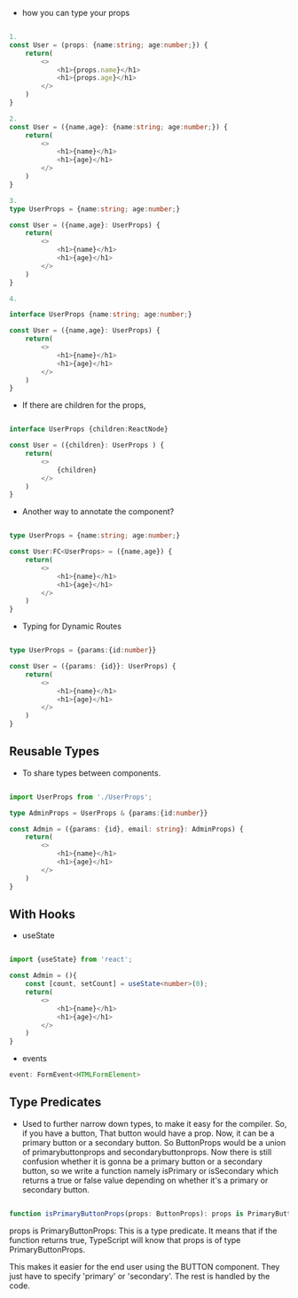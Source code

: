 - how you can type your props

```typescript

1.
const User = (props: {name:string; age:number;}) {
    return(
        <>
            <h1>{props.name}</h1>
            <h1>{props.age}</h1>
        </>
    )
}

2.
const User = ({name,age}: {name:string; age:number;}) {
    return(
        <>
            <h1>{name}</h1>
            <h1>{age}</h1>
        </>
    )
}

3.
type UserProps = {name:string; age:number;}

const User = ({name,age}: UserProps) {
    return(
        <>
            <h1>{name}</h1>
            <h1>{age}</h1>
        </>
    )
}

4.

interface UserProps {name:string; age:number;}

const User = ({name,age}: UserProps) {
    return(
        <>
            <h1>{name}</h1>
            <h1>{age}</h1>
        </>
    )
}


```

- If there are children for the props,

```typescript

interface UserProps {children:ReactNode}

const User = ({children}: UserProps ) {
    return(
        <>
            {children}
        </>
    )
}

```

- Another way to annotate the component?

```typescript

type UserProps = {name:string; age:number;}

const User:FC<UserProps> = ({name,age}) {
    return(
        <>
            <h1>{name}</h1>
            <h1>{age}</h1>
        </>
    )
}

```

- Typing for Dynamic Routes

```typescript

type UserProps = {params:{id:number}}

const User = ({params: {id}}: UserProps) {
    return(
        <>
            <h1>{name}</h1>
            <h1>{age}</h1>
        </>
    )
}

```

## Reusable Types

- To share types between components.

```typescript

import UserProps from './UserProps';

type AdminProps = UserProps & {params:{id:number}}

const Admin = ({params: {id}, email: string}: AdminProps) {
    return(
        <>
            <h1>{name}</h1>
            <h1>{age}</h1>
        </>
    )
}

```

## With Hooks

- useState

```typescript

import {useState} from 'react';

const Admin = (){
    const [count, setCount] = useState<number>(0);
    return(
        <>
            <h1>{name}</h1>
            <h1>{age}</h1>
        </>
    )
}

```

- events

```typescript
event: FormEvent<HTMLFormElement>
```

## Type Predicates

- Used to further narrow down types, to make it easy for the compiler. So, if you have a button, That button would have a prop. Now, it can be a primary button or a secondary button. So ButtonProps would be a union of primarybuttonprops and secondarybuttonprops. Now there is still confusion whether it is gonna be a primary button or a secondary button, so we write a function namely isPrimary or isSecondary which returns a true or false value depending on whether it's a primary or secondary button. 

```typescript

function isPrimaryButtonProps(props: ButtonProps): props is PrimaryButtonProps {}

```

props is PrimaryButtonProps: This is a type predicate. It means that if the function returns true, TypeScript will know that props is of type PrimaryButtonProps.

This makes it easier for the end user using the BUTTON component. They just have to specify 'primary' or 'secondary'. The rest is handled by the code.
